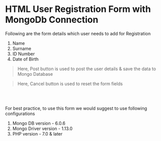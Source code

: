 # HTML User Registration Form with MongoDb Connection

Following are the form details which user needs to add for Registration

1. Name
2. Surname
3. ID Number
4. Date of Birth


> Here, Post button is used to post the user details & save the data to Mongo Database

> Here, Cancel button is used to reset the form fields

<br />
<br />

For best practice, to use this form we would suggest to use following configurations

1. Mongo DB version - 6.0.6
2. Mongo Driver version - 1.13.0
3. PHP version - 7.0 & later
